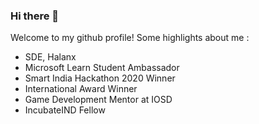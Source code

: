 ### Hi there 👋

Welcome to my github profile! Some highlights about me :
- SDE, Halanx
- Microsoft Learn Student Ambassador 
- Smart India Hackathon 2020 Winner 
- International Award Winner 
- Game Development Mentor at IOSD
- IncubateIND Fellow

<!--
**ishanvohra2/ishanvohra2** is a ✨ _special_ ✨ repository because its `README.md` (this file) appears on your GitHub profile.

Here are some ideas to get you started:

- 🔭 I’m currently working on ...
- 🌱 I’m currently learning ...
- 👯 I’m looking to collaborate on ...
- 🤔 I’m looking for help with ...
- 💬 Ask me about ...
- 📫 How to reach me: ...
- 😄 Pronouns: ...
- ⚡ Fun fact: ...
-->

